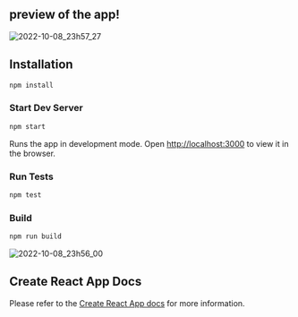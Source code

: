 ## preview of the app!
![2022-10-08_23h57_27](https://user-images.githubusercontent.com/28299044/194729215-bd5d9c06-976d-4f32-85dc-17604b420c27.gif)


## Installation

```sh
npm install
```

### Start Dev Server

```sh
npm start
```

Runs the app in development mode. Open [http://localhost:3000](http://localhost:3000) to view it in the browser.

### Run Tests

```sh
npm test
```

### Build

```sh
npm run build
```
![2022-10-08_23h56_00](https://user-images.githubusercontent.com/28299044/194729233-c35b172c-7fe4-4c2d-8770-1d1ec3d6f681.png)

## Create React App Docs

Please refer to the [Create React App docs](https://facebook.github.io/create-react-app/docs/getting-started) for more information.
